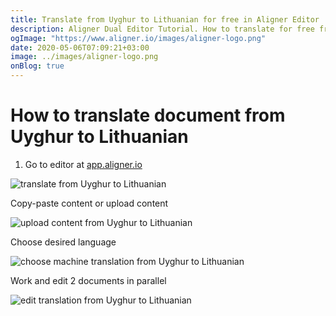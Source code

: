 ```yaml
---
title: Translate from Uyghur to Lithuanian for free in Aligner Editor
description: Aligner Dual Editor Tutorial. How to translate for free from Uyghur to Lithuanian. Aligner is multilingual document management platform. 
ogImage: "https://www.aligner.io/images/aligner-logo.png"
date: 2020-05-06T07:09:21+03:00
image: ../images/aligner-logo.png
onBlog: true
---
```


# How to translate document from Uyghur to Lithuanian

1. Go to editor at [app.aligner.io](https://app.aligner.io "Aligner App web page")

![translate from Uyghur to Lithuanian](../aligner-blank-editor.png "translate from Uyghur to Lithuanian")

Copy-paste content or upload content

![upload content from Uyghur to Lithuanian](../aligner-uploaded-document.png "upload content from Uyghur to Lithuanian")

Choose desired language

![choose machine translation from Uyghur to Lithuanian](../aligner-language-dropdown.png "choose machine translation from Uyghur to Lithuanian")

Work and edit 2 documents in parallel

![edit translation from Uyghur to Lithuanian](../aligner-double-sitded-editor.png "edit translation from Uyghur to Lithuanian")

